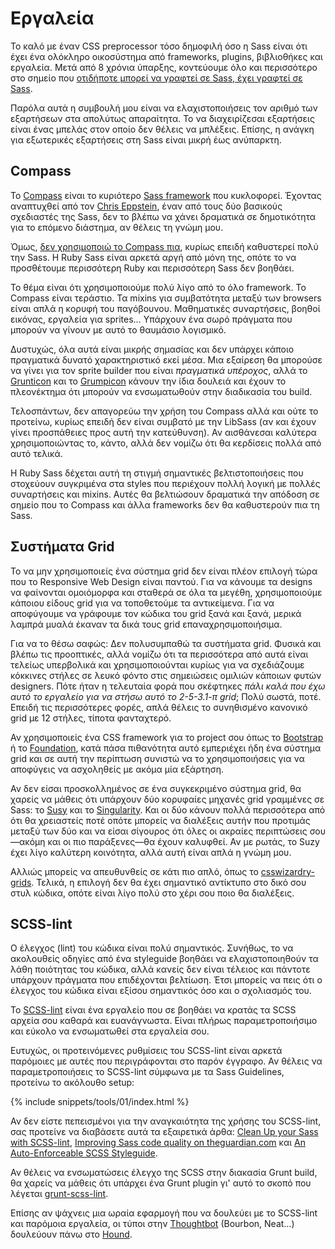 
# Εργαλεία

Το καλό με έναν CSS preprocessor τόσο δημοφιλή όσο η Sass είναι ότι έχει ένα ολόκληρο οικοσύστημα από frameworks, plugins, βιβλιοθήκες και εργαλεία. Μετά από 8 χρόνια ύπαρξης, κοντεύουμε όλο και περισσότερο στο σημείο που [οτιδήποτε μπορεί να γραφτεί σε Sass, έχει γραφτεί σε Sass](http://hugogiraudel.com/2014/10/27/rethinking-atwoods-law/).

Παρόλα αυτά η συμβουλή μου είναι να ελαχιστοποιήσεις τον αριθμό των εξαρτήσεων στα απολύτως απαραίτητα. Το να διαχειρίζεσαι εξαρτήσεις είναι ένας μπελάς στον οποίο δεν θέλεις να μπλέξεις. Επίσης, η ανάγκη για εξωτερικές εξαρτήσεις στη Sass είναι μικρή έως ανύπαρκτη.

## Compass

Το [Compass](http://compass-style.org/) είναι το κυριότερο [Sass framework](http://www.sitepoint.com/compass-or-bourbon-sass-frameworks/) που κυκλοφορεί. Έχοντας αναπτυχθεί από τον [Chris Eppstein](https://twitter.com/chriseppstein), έναν από τους δύο βασικούς σχεδιαστές της Sass, δεν το βλέπω να χάνει δραματικά σε δημοτικότητα για το επόμενο διάστημα, αν θέλεις τη γνώμη μου.

Όμως, [δεν χρησιμοποιώ το Compass πια](http://www.sitepoint.com/dont-use-compass-anymore/), κυρίως επειδή καθυστερεί πολύ την Sass. Η Ruby Sass είναι αρκετά αργή από μόνη της, οπότε το να προσθέτουμε περισσότερη Ruby και περισσότερη Sass δεν βοηθάει.

Το θέμα είναι ότι χρησιμοποιούμε πολύ λίγο από το όλο framework. Το Compass είναι τεράστιο. Τα mixins για συμβατότητα μεταξύ των browsers είναι απλά η κορυφή του παγόβουνου. Μαθηματικές συναρτήσεις, βοηθοί εικόνας, εργαλεία για sprites… Υπάρχουν ένα σωρό πράγματα που μπορούν να γίνουν με αυτό το θαυμάσιο λογισμικό.

Δυστυχώς, όλα αυτά είναι μικρής σημασίας και δεν υπάρχει κάποιο πραγματικά δυνατό χαρακτηριστικό εκεί μέσα. Μια εξαίρεση θα μπορούσε να γίνει για τον sprite builder που είναι *πραγματικά υπέροχος*, αλλά το [Grunticon](https://github.com/filamentgroup/grunticon) και το [Grumpicon](http://grumpicon.com/) κάνουν την ίδια δουλειά και έχουν το πλεονέκτημα ότι μπορούν να ενσωματωθούν στην διαδικασία του build.

Τελοσπάντων, δεν απαγορεύω την χρήση του Compass αλλά και ούτε το προτείνω, κυρίως επειδή δεν είναι συμβατό με την LibSass (αν και έχουν γίνει προσπάθειες προς αυτή την κατεύθυνση). Αν αισθάνεσαι καλύτερα χρησιμοποιώντας το, κάντο, αλλά δεν νομίζω ότι θα κερδίσεις πολλά από αυτό τελικά.

<div class="note">
  <p>Η Ruby Sass δέχεται αυτή τη στιγμή σημαντικές βελτιστοποιήσεις που στοχεύουν συγκριμένα στα styles που περιέχουν πολλή λογική με πολλές συναρτήσεις και mixins. Αυτές θα βελτιώσουν δραματικά την απόδοση σε σημείο που το Compass και άλλα frameworks δεν θα καθυστερούν πια τη Sass.</p>
</div>

## Συστήματα Grid

Το να μην χρησιμοποιείς ένα σύστημα grid δεν είναι πλέον επιλογή τώρα που το Responsive Web Design είναι παντού. Για να κάνουμε τα designs να φαίνονται ομοιόμορφα και σταθερά σε όλα τα μεγέθη, χρησιμοποιούμε κάποιου είδους grid για να τοποθετούμε τα αντικείμενα. Για να αποφύγουμε να γράφουμε τον κώδικα του grid ξανά και ξανά, μερικά λαμπρά μυαλά έκαναν τα δικά τους grid επαναχρησιμοποιήσιμα.

Για να το θέσω σαφώς: Δεν πολυσυμπαθώ τα συστήματα grid. Φυσικά και βλέπω τις προοπτικές, αλλά νομίζω ότι τα περισσότερα από αυτά είναι τελείως υπερβολικά και χρησιμοποιούνται κυρίως για να σχεδιάζουμε κόκκινες στήλες σε λευκό φόντο στις σημειώσεις ομιλιών κάποιων φυτών designers. Πότε ήταν η τελευταία φορά που σκέφτηκες *πάλι καλά που έχω αυτό το εργαλείο για να στήσω αυτό το 2-5-3.1-π grid*; Πολύ σωστά, ποτέ. Επειδή τις περισσότερες φορές, απλά θέλεις το συνηθισμένο κανονικό grid με 12 στήλες, τίποτα φανταχτερό.

Αν χρησιμοποιείς ένα CSS framework για το project σου όπως το [Bootstrap](http://getbootstrap.com/) ή το [Foundation](http://foundation.zurb.com/), κατά πάσα πιθανότητα αυτό εμπεριέχει ήδη ένα σύστημα grid και σε αυτή την περίπτωση συνιστώ να το χρησιμοποιήσεις για να αποφύγεις να ασχοληθείς με ακόμα μία εξάρτηση.

Αν δεν είσαι προσκολλημένος σε ένα συγκεκριμένο σύστημα grid, θα χαρείς να μάθεις ότι υπάρχουν δύο κορυφαίες μηχανές grid γραμμένες σε Sass: το [Susy](http://susy.oddbird.net/) και το [Singularity](http://singularity.gs/). Και οι δύο κάνουν πολλά περισσότερα από ότι θα χρειαστείς ποτέ οπότε μπορείς να διαλέξεις αυτήν που προτιμάς μεταξύ των δύο και να είσαι σίγουρος ότι όλες οι ακραίες περιπτώσεις σου&mdash;ακόμη και οι πιο παράξενες&mdash;θα έχουν καλυφθεί. Αν με ρωτάς, το Suzy έχει λίγο καλύτερη κοινότητα, αλλά αυτή είναι απλά η γνώμη μου.

Αλλιώς μπορείς να απευθυνθείς σε κάτι πιο απλό, όπως το [csswizardry-grids](https://github.com/csswizardry/csswizardry-grids). Τελικά, η επιλογή δεν θα έχει σημαντικό αντίκτυπο στο δικό σου στυλ κώδικα, οπότε είναι λίγο πολύ στο χέρι σου ποιο θα διαλέξεις.

## SCSS-lint

Ο έλεγχος (lint) του κώδικα είναι πολύ σημαντικός. Συνήθως, το να ακολουθείς οδηγίες από ένα styleguide βοηθάει να ελαχιστοποιηθούν τα λάθη ποιότητας του κώδικα, αλλά κανείς δεν είναι τέλειος και πάντοτε υπάρχουν πράγματα που επιδέχονται βελτίωση. Έτσι μπορείς να πεις ότι ο έλεγχος του κώδικα είναι εξίσου σημαντικός όσο και ο σχολιασμός του.

Το [SCSS-lint](https://github.com/causes/scss-lint) είναι ένα εργαλείο που σε βοηθάει να κρατάς τα SCSS αρχεία σου καθαρά και ευανάγνωστα. Είναι πλήρως παραμετροποιήσιμο και εύκολο να ενσωματωθεί στα εργαλεία σου.

Ευτυχώς, οι προτεινόμενες ρυθμίσεις του SCSS-lint είναι αρκετά παρόμοιες με αυτές που περιγράφονται στο παρόν έγγραφο. Αν θέλεις να παραμετροποιήσεις το SCSS-lint σύμφωνα με τα Sass Guidelines, προτείνω το ακόλουθο setup:

{% include snippets/tools/01/index.html %}

Αν δεν είστε πεπεισμένοι για την αναγκαιότητα της χρήσης του SCSS-lint, σας προτείνε να διαβάσετε αυτά τα εξαιρετικά άρθα: [Clean Up your Sass with SCSS-lint](http://blog.martinhujer.cz/clean-up-your-sass-with-scss-lint/), [Improving Sass code quality on theguardian.com](http://www.theguardian.com/info/developer-blog/2014/may/13/improving-sass-code-quality-on-theguardiancom) και [An Auto-Enforceable SCSS Styleguide](http://davidtheclark.com/scss-lint-styleguide/).

<div class="note">
  <p>Αν θέλεις να ενσωματώσεις έλεγχο της SCSS στην διακασία Grunt build, θα χαρείς να μάθεις ότι υπάρχει ένα Grunt plugin γι' αυτό το σκοπό που λέγεται <a href="https://github.com/ahmednuaman/grunt-scss-lint">grunt-scss-lint</a>.</p>
  <p>Επίσης αν ψάχνεις μια ωραία εφαρμογή που να δουλεύει με το SCSS-lint και παρόμοια εργαλεία, οι τύποι στην <a href="http://thoughtbot.com/">Thoughtbot</a> (Bourbon, Neat…) δουλεύουν πάνω στο <a href="https://houndci.com/">Hound</a>.</p>
</div>
